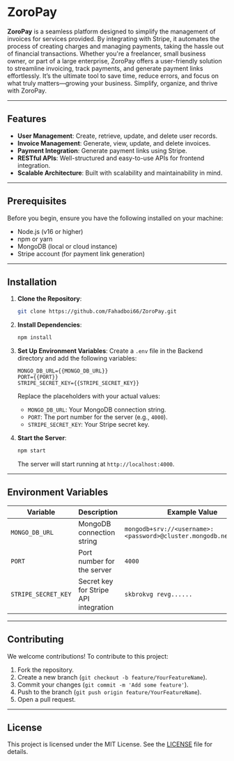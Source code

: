 # ZoroPay

**ZoroPay** is a seamless platform designed to simplify the management of invoices for services provided. By integrating with Stripe, it automates the process of creating charges and managing payments, taking the hassle out of financial transactions. Whether you're a freelancer, small business owner, or part of a large enterprise, ZoroPay offers a user-friendly solution to streamline invoicing, track payments, and generate payment links effortlessly. It’s the ultimate tool to save time, reduce errors, and focus on what truly matters—growing your business. Simplify, organize, and thrive with ZoroPay.

---

## Features

- **User Management**: Create, retrieve, update, and delete user records.
- **Invoice Management**: Generate, view, update, and delete invoices.
- **Payment Integration**: Generate payment links using Stripe.
- **RESTful APIs**: Well-structured and easy-to-use APIs for frontend integration.
- **Scalable Architecture**: Built with scalability and maintainability in mind.

---

## Prerequisites

Before you begin, ensure you have the following installed on your machine:

- Node.js (v16 or higher)
- npm or yarn
- MongoDB (local or cloud instance)
- Stripe account (for payment link generation)

---

## Installation

1. **Clone the Repository**:
   ```bash
   git clone https://github.com/Fahadboi66/ZoroPay.git
   
   ```

2. **Install Dependencies**:
   ```bash
   npm install
   ```

3. **Set Up Environment Variables**:
   Create a `.env` file in the Backend directory and add the following variables:
   ```plaintext
   MONGO_DB_URL={{MONGO_DB_URL}}
   PORT={{PORT}}
   STRIPE_SECRET_KEY={{STRIPE_SECRET_KEY}}
   ```
   Replace the placeholders with your actual values:
   - `MONGO_DB_URL`: Your MongoDB connection string.
   - `PORT`: The port number for the server (e.g., `4000`).
   - `STRIPE_SECRET_KEY`: Your Stripe secret key.

4. **Start the Server**:
   ```bash
   npm start
   ```
   The server will start running at `http://localhost:4000`.

---

## Environment Variables

| Variable         | Description                                   | Example Value                              |
|------------------|-----------------------------------------------|--------------------------------------------|
| `MONGO_DB_URL`   | MongoDB connection string                     | `mongodb+srv://<username>:<password>@cluster.mongodb.net/zoropay` |
| `PORT`           | Port number for the server                    | `4000`                                     |
| `STRIPE_SECRET_KEY` | Secret key for Stripe API integration      | `skbrokvg revg......` |

---


## Contributing

We welcome contributions! To contribute to this project:

1. Fork the repository.
2. Create a new branch (`git checkout -b feature/YourFeatureName`).
3. Commit your changes (`git commit -m 'Add some feature'`).
4. Push to the branch (`git push origin feature/YourFeatureName`).
5. Open a pull request.

---

## License

This project is licensed under the MIT License. See the [LICENSE](LICENSE) file for details.

